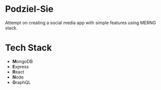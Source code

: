 # Podziel-Sie

Attempt on creating a social media app with simple features using MERNG stack.

# Tech Stack

- **M**ongoDB
- **E**xpress
- **R**eact
- **N**ode
- **G**raphQL
